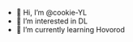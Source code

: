 - 👋 Hi, I’m @cookie-YL
- 👀 I’m interested in DL
- 🌱 I’m currently learning Hovorod

<!---
cookie-YL/cookie-YL is a ✨ special ✨ repository because its `README.md` (this file) appears on your GitHub profile.
You can click the Preview link to take a look at your changes.
--->

